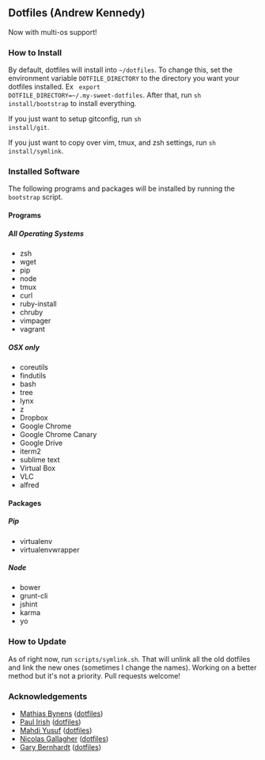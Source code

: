 ## Dotfiles (Andrew Kennedy)

Now with multi-os support! 

### How to Install

By default, dotfiles will install into <code>~/dotfiles</code>. To change this, set the environment 
variable <code>DOTFILE_DIRECTORY</code> to the directory you want your dotfiles installed. Ex <code>
export DOTFILE_DIRECTORY=~/.my-sweet-dotfiles</code>. After that, run <code>sh install/bootstrap</code> 
to install everything.

If you just want to setup gitconfig, run <code>sh install/git</code>.

If you just want to copy over vim, tmux, and zsh settings, run <code>sh install/symlink</code>.

### Installed Software
The following programs and packages will be installed by running the <code>bootstrap</code> script.

#### Programs
##### All Operating Systems

* zsh
* wget
* pip
* node
* tmux
* curl
* ruby-install
* chruby
* vimpager
* vagrant

##### OSX only

* coreutils
* findutils
* bash
* tree
* lynx
* z
* Dropbox
* Google Chrome
* Google Chrome Canary
* Google Drive
* iterm2
* sublime text
* Virtual Box
* VLC
* alfred

#### Packages
##### Pip

* virtualenv
* virtualenvwrapper

##### Node

* bower
* grunt-cli
* jshint
* karma
* yo

### How to Update

As of right now, run <code>scripts/symlink.sh</code>. That will unlink all the old dotfiles and link the
new ones (sometimes I change the names). Working on a better method but it's not a priority. Pull requests
welcome!

### Acknowledgements
* [Mathias Bynens](https://github.com/mathiasbynens) ([dotfiles](https://github.com/mathiasbynens/dotfiles))
* [Paul Irish](https://github.com/paulirish) ([dotfiles](https://github.com/paulirish/dotfiles))
* [Mahdi Yusuf](https://github.com/myusuf3) ([dotfiles](https://github.com/myusuf3/dotfiles))
* [Nicolas Gallagher](https://github.com/necolas) ([dotfiles](https://github.com/necolas/dotfiles))
* [Gary Bernhardt](https://github.com/garybernhardt) ([dotfiles](https://github.com/garybernhardt/dotfiles))
